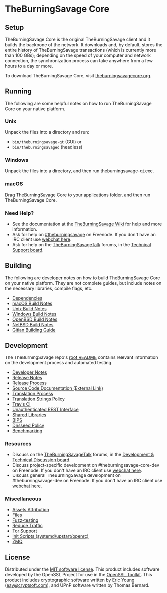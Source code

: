 TheBurningSavage Core
=============

Setup
---------------------
TheBurningSavage Core is the original TheBurningSavage client and it builds the backbone of the network. It downloads and, by default, stores the entire history of TheBurningSavage transactions (which is currently more than 100 GBs); depending on the speed of your computer and network connection, the synchronization process can take anywhere from a few hours to a day or more.

To download TheBurningSavage Core, visit [theburningsavagecore.org](https://theburningsavagecore.org/en/releases/).

Running
---------------------
The following are some helpful notes on how to run TheBurningSavage Core on your native platform.

### Unix

Unpack the files into a directory and run:

- `bin/theburningsavage-qt` (GUI) or
- `bin/theburningsavaged` (headless)

### Windows

Unpack the files into a directory, and then run theburningsavage-qt.exe.

### macOS

Drag TheBurningSavage Core to your applications folder, and then run TheBurningSavage Core.

### Need Help?

* See the documentation at the [TheBurningSavage Wiki](https://en.theburningsavage.it/wiki/Main_Page)
for help and more information.
* Ask for help on [#theburningsavage](http://webchat.freenode.net?channels=theburningsavage) on Freenode. If you don't have an IRC client use [webchat here](http://webchat.freenode.net?channels=theburningsavage).
* Ask for help on the [TheBurningSavageTalk](https://theburningsavagetalk.org/) forums, in the [Technical Support board](https://theburningsavagetalk.org/index.php?board=4.0).

Building
---------------------
The following are developer notes on how to build TheBurningSavage Core on your native platform. They are not complete guides, but include notes on the necessary libraries, compile flags, etc.

- [Dependencies](dependencies.md)
- [macOS Build Notes](build-osx.md)
- [Unix Build Notes](build-unix.md)
- [Windows Build Notes](build-windows.md)
- [OpenBSD Build Notes](build-openbsd.md)
- [NetBSD Build Notes](build-netbsd.md)
- [Gitian Building Guide](gitian-building.md)

Development
---------------------
The TheBurningSavage repo's [root README](/README.md) contains relevant information on the development process and automated testing.

- [Developer Notes](developer-notes.md)
- [Release Notes](release-notes.md)
- [Release Process](release-process.md)
- [Source Code Documentation (External Link)](https://dev.visucore.com/theburningsavage/doxygen/)
- [Translation Process](translation_process.md)
- [Translation Strings Policy](translation_strings_policy.md)
- [Travis CI](travis-ci.md)
- [Unauthenticated REST Interface](REST-interface.md)
- [Shared Libraries](shared-libraries.md)
- [BIPS](bips.md)
- [Dnsseed Policy](dnsseed-policy.md)
- [Benchmarking](benchmarking.md)

### Resources
* Discuss on the [TheBurningSavageTalk](https://theburningsavagetalk.org/) forums, in the [Development & Technical Discussion board](https://theburningsavagetalk.org/index.php?board=6.0).
* Discuss project-specific development on #theburningsavage-core-dev on Freenode. If you don't have an IRC client use [webchat here](http://webchat.freenode.net/?channels=theburningsavage-core-dev).
* Discuss general TheBurningSavage development on #theburningsavage-dev on Freenode. If you don't have an IRC client use [webchat here](http://webchat.freenode.net/?channels=theburningsavage-dev).

### Miscellaneous
- [Assets Attribution](assets-attribution.md)
- [Files](files.md)
- [Fuzz-testing](fuzzing.md)
- [Reduce Traffic](reduce-traffic.md)
- [Tor Support](tor.md)
- [Init Scripts (systemd/upstart/openrc)](init.md)
- [ZMQ](zmq.md)

License
---------------------
Distributed under the [MIT software license](/COPYING).
This product includes software developed by the OpenSSL Project for use in the [OpenSSL Toolkit](https://www.openssl.org/). This product includes
cryptographic software written by Eric Young ([eay@cryptsoft.com](mailto:eay@cryptsoft.com)), and UPnP software written by Thomas Bernard.
